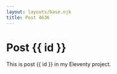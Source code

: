 ```yaml
---
layout: layouts/base.njk
title: Post 4636
---
```


# Post {{ id }}

This is post {{ id }} in my Eleventy project.
